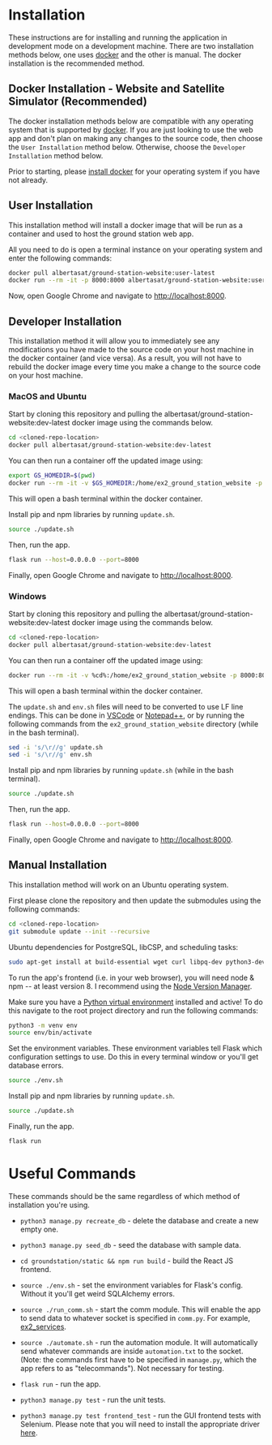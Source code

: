 # Installation
These instructions are for installing and running the application in development mode on a development machine. There are two installation methods below, one uses [docker](https://www.docker.com/) and the other is manual. The docker installation is the recommended method.

## Docker Installation - Website and Satellite Simulator (Recommended)
The docker installation methods below are compatible with any operating system that is supported by [docker](https://www.docker.com/). If you are just looking to use the web app and don't plan on making any changes to the source code, then choose the `User Installation` method below. Otherwise, choose the `Developer Installation` method below. 

Prior to starting, please [install docker](https://www.docker.com/get-started) for your operating system if you have not already.

## User Installation
This installation method will install a docker image that will be run as a container and used to host the ground station web app.

All you need to do is open a terminal instance on your operating system and enter the following commands:

```bash
docker pull albertasat/ground-station-website:user-latest
docker run --rm -it -p 8000:8000 albertasat/ground-station-website:user-latest
```

Now, open Google Chrome and navigate to [http://localhost:8000](http://localhost:8000).

## Developer Installation
This installation method it will allow you to immediately see any modifications you have made to the source code on your host machine in the docker container (and vice versa). As a result, you will not have to rebuild the docker image every time you make a change to the source code on your host machine. 

### MacOS and Ubuntu

Start by cloning this repository and pulling the albertasat/ground-station-website:dev-latest docker image using the commands below.

```bash
cd <cloned-repo-location>
docker pull albertasat/ground-station-website:dev-latest
```

You can then run a container off the updated image using:

```bash
export GS_HOMEDIR=$(pwd)
docker run --rm -it -v $GS_HOMEDIR:/home/ex2_ground_station_website -p 8000:8000 albertasat/ground-station-website:dev-latest
```

This will open a bash terminal within the docker container.

Install pip and npm libraries by running `update.sh`.

```bash
source ./update.sh
```

Then, run the app.

```bash
flask run --host=0.0.0.0 --port=8000
```

Finally, open Google Chrome and navigate to [http://localhost:8000](http://localhost:8000).

### Windows

Start by cloning this repository and pulling the albertasat/ground-station-website:dev-latest docker image using the commands below.

```bash
cd <cloned-repo-location>
docker pull albertasat/ground-station-website:dev-latest
```

You can then run a container off the updated image using:

```bash
docker run --rm -it -v %cd%:/home/ex2_ground_station_website -p 8000:8000 albertasat/ground-station-website:dev-latest
```

This will open a bash terminal within the docker container.

The `update.sh` and `env.sh` files will need to be converted to use LF line endings. This can be done in [VSCode](https://qvault.io/clean-code/line-breaks-vs-code-lf-vs-crlf/) or [Notepad++](http://www.sql313.com/index.php/43-main-blogs/maincat-dba/62-using-notepad-to-change-end-of-line-characters), or by running the following commands from the `ex2_ground_station_website` directory (while in the bash terminal).

```bash
sed -i 's/\r//g' update.sh
sed -i 's/\r//g' env.sh
```

Install pip and npm libraries by running `update.sh` (while in the bash terminal).

```bash
source ./update.sh
```

Then, run the app.

```bash
flask run --host=0.0.0.0 --port=8000
```

Finally, open Google Chrome and navigate to [http://localhost:8000](http://localhost:8000).


## Manual Installation
This installation method will work on an Ubuntu operating system.

First please clone the repository and then update the submodules using the following commands:

```bash
cd <cloned-repo-location>
git submodule update --init --recursive
```

Ubuntu dependencies for PostgreSQL, libCSP, and scheduling tasks:

```bash
sudo apt-get install at build-essential wget curl libpq-dev python3-dev gcc-multilib g++-multilib libsocketcan-dev
```

To run the app's frontend (i.e. in your web browser), you will need node & npm -- at least version 8. I recommend using the [Node Version Manager](https://github.com/nvm-sh/nvm). 

Make sure you have a [Python virtual environment](https://docs.python.org/3/tutorial/venv.html) installed and active! To do this navigate to the root project directory and run the following commands:

```bash
python3 -m venv env
source env/bin/activate
```

Set the environment variables. These environment variables tell Flask which configuration settings to use. Do this in every terminal window or you'll get database errors.

```bash
source ./env.sh
```

Install pip and npm libraries by running `update.sh`.

```bash
source ./update.sh
```  

Finally, run the app.

```bash
flask run
```

# Useful Commands

These commands should be the same regardless of which method of installation you're using.

* `python3 manage.py recreate_db` - delete the database and create a new empty one.

* `python3 manage.py seed_db` - seed the database with sample data.

* `cd groundstation/static && npm run build` - build the React JS frontend.

* `source ./env.sh` - set the environment variables for Flask's config. Without it you'll get weird SQLAlchemy errors.

* `source ./run_comm.sh` - start the comm module. This will enable the app to send data to whatever socket is specified in `comm.py`. For example, [ex2_services](https://github.com/AlbertaSat/ex2_services).

* `source ./automate.sh` - run the automation module. It will automatically send whatever commands are inside `automation.txt` to the socket. (Note: the commands first have to be specified in `manage.py`, which the app refers to as "telecommands"). Not necessary for testing.

* `flask run` - run the app.

* `python3 manage.py test` - run the unit tests.

* `python3 manage.py test frontend_test` - run the GUI frontend tests with Selenium. Please note that you will need to install the appropriate driver [here](https://selenium-python.readthedocs.io/installation.html#drivers).
